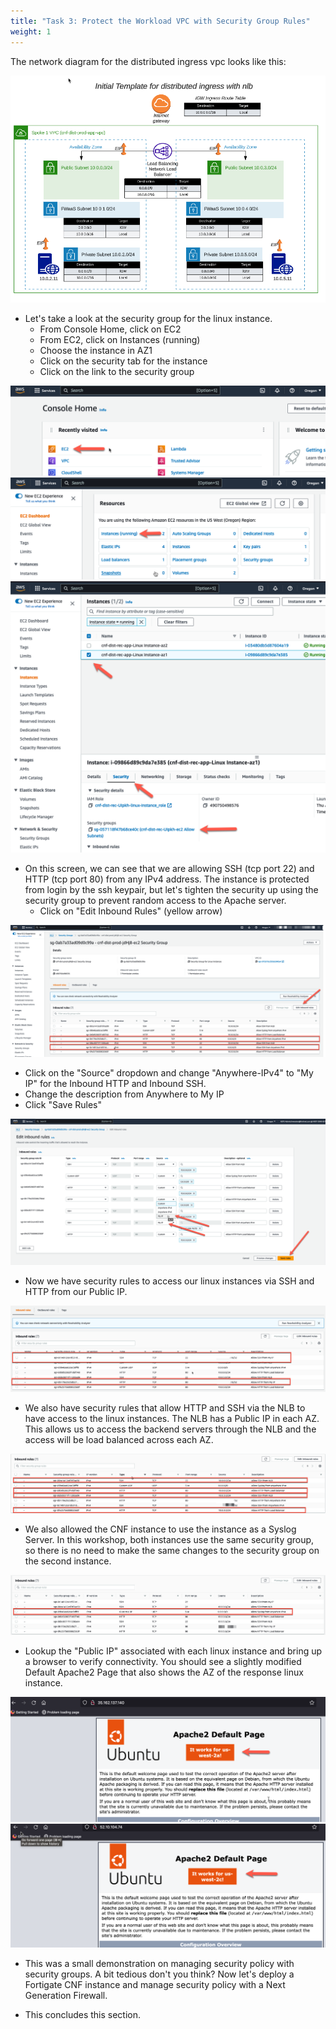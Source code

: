 ```yaml
---
title: "Task 3: Protect the Workload VPC with Security Group Rules"
weight: 1
---
```


The network diagram for the distributed ingress vpc looks like this:

![](image-distriuted-ingress-with-nlb.png)

* Let's take a look at the security group for the linux instance. 
  * From Console Home, click on EC2
  * From EC2, click on Instances (running)
  * Choose the instance in AZ1
  * Click on the security tab for the instance
  * Click on the link to the security group

![](image-t3-1.png)
![](image-t3-2.png)
![](image-t3-3.png)

* On this screen, we can see that we are allowing SSH (tcp port 22) and HTTP (tcp port 80) from any IPv4 address. The instance is protected from login by the ssh keypair, but let's tighten the security up using the security group to prevent random access to the Apache server. 
  * Click on "Edit Inbound Rules" (yellow arrow)

![](image-t3-4.png)

* Click on the "Source" dropdown and change "Anywhere-IPv4" to "My IP" for the Inbound HTTP and Inbound SSH.
* Change the description from Anywhere to My IP
* Click "Save Rules"

 ![](image-t3-5.png)

* Now we have security rules to access our linux instances via SSH and HTTP from our Public IP. 

 ![](image-t3-6.png)

* We also have security rules that allow HTTP and SSH via the NLB to have access to the linux instances. The NLB has a Public IP in each AZ. This allows us to access the backend servers through the NLB and the access will be load balanced across each AZ. 

 ![](image-t3-7.png)

* We also allowed the CNF instance to use the instance as a Syslog Server. In this workshop, both instances use the same security group, so there is no need to make the same changes to the security group on the second instance. 

 ![](image-t3-8.png)

* Lookup the "Public IP" associated with each linux instance and bring up a browser to verify connectivity. You should see a slightly modified Default Apache2 Page that also shows the AZ of the response linux instance.

 ![](image-t3-9.png)
 ![](image-t3-9a.png)

* This was a small demonstration on managing security policy with security groups. A bit tedious don't you think? Now let's deploy a Fortigate CNF instance and manage security policy with a Next Generation Firewall. 

* This concludes this section.
